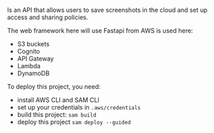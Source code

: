 Is an API that allows users to save screenshots in the cloud and set up access and sharing policies.

The web framework here will use Fastapi
from AWS is used here:
- S3 buckets
- Cognito
- API Gateway
- Lambda
- DynamoDB

To deploy this project, you need:
- install AWS CLI and SAM CLI
- set up your credentials in `.aws/credentials`
- build this project: `sam build`
- deploy this project `sam deploy --guided`